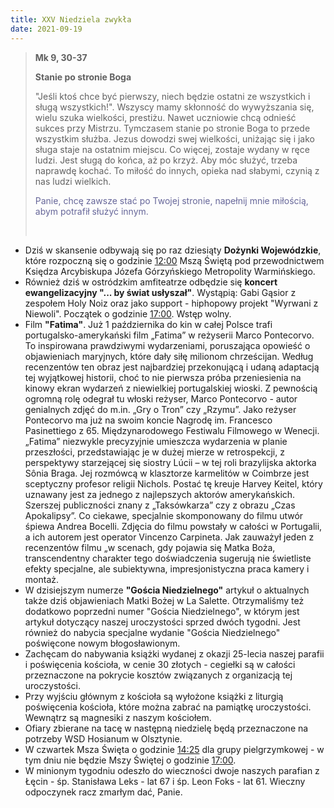 ```yaml
---
title: XXV Niedziela zwykła
date: 2021-09-19
---
```


> **Mk 9, 30-37**
>
> **Stanie po stronie Boga**
>
> "Jeśli ktoś chce być pierwszy, niech będzie ostatni ze wszystkich i sługą wszystkich!". Wszyscy mamy skłonność do wywyższania się, wielu szuka wielkości, prestiżu. Nawet uczniowie chcą odnieść sukces przy Mistrzu. Tymczasem stanie po stronie Boga to przede wszystkim służba. Jezus dowodzi swej wielkości, uniżając się i jako sługa staje na ostatnim miejscu. Co więcej, zostaje wydany w ręce ludzi. Jest sługą do końca, aż po krzyż. Aby móc służyć, trzeba naprawdę kochać. To miłość do innych, opieka nad słabymi, czynią z nas ludzi wielkich.
>
> <span style="color: #666699;"> Panie, chcę zawsze stać po Twojej stronie, napełnij mnie miłością, abym potrafił służyć innym. </span>
>
> &nbsp;

- Dziś w skansenie odbywają się po raz dziesiąty **Dożynki Wojewódzkie**, które rozpoczną się o godzinie <u>12:00</u> Mszą Świętą pod przewodnictwem Księdza Arcybiskupa Józefa Górzyńskiego Metropolity Warmińskiego.
- Również dziś w ostródzkim amfiteatrze odbędzie się **koncert ewangelizacyjny "... by świat usłyszał"**. Wystąpią: Gabi Gąsior z zespołem Holy Noiz oraz jako support - hiphopowy projekt "Wyrwani z Niewoli". Początek o godzinie <u>17:00</u>. Wstęp wolny.
- Film **"Fatima"**. Już 1 października do kin w całej Polsce trafi portugalsko-amerykański film „Fatima” w reżyserii Marco Pontecorvo. To inspirowana prawdziwymi wydarzeniami, poruszająca opowieść o objawieniach maryjnych, które dały siłę milionom chrześcijan. Według recenzentów ten obraz jest najbardziej przekonującą i udaną adaptacją tej wyjątkowej historii, choć to nie pierwsza próba przeniesienia na kinowy ekran wydarzeń z niewielkiej portugalskiej wioski. Z pewnością ogromną rolę odegrał tu włoski reżyser, Marco Pontecorvo - autor genialnych zdjęć do m.in. „Gry o Tron” czy „Rzymu”. Jako reżyser Pontecorvo ma już na swoim koncie Nagrodę im. Francesco Pasinettiego z 65. Międzynarodowego Festiwalu Filmowego w Wenecji. „Fatima” niezwykle precyzyjnie umieszcza wydarzenia w planie przeszłości, przedstawiając je w dużej mierze w retrospekcji, z perspektywy starzejącej się siostry Lúcii – w tej roli brazylijska aktorka Sônia Braga. Jej rozmówcą w klasztorze karmelitów w Coimbrze jest sceptyczny profesor religii Nichols. Postać tę kreuje Harvey Keitel, który uznawany jest za jednego z najlepszych aktorów amerykańskich. Szerszej publiczności znany z „Taksówkarza” czy z obrazu „Czas Apokalipsy”. Co ciekawe, specjalnie skomponowany do filmu utwór śpiewa Andrea Bocelli. Zdjęcia do filmu powstały w całości w Portugalii, a ich autorem jest operator Vincenzo Carpineta. Jak zauważył jeden z recenzentów filmu „w scenach, gdy pojawia się Matka Boża, transcendentny charakter tego doświadczenia sugerują nie świetliste efekty specjalne, ale subiektywna, impresjonistyczna praca kamery i montaż.
- W dzisiejszym numerze **"Gościa Niedzielnego"** artykuł o aktualnych także dziś objawieniach Matki Bożej w La Salette. Otrzymaliśmy też dodatkowo poprzedni numer "Gościa Niedzielnego", w którym jest artykuł dotyczący naszej uroczystości sprzed dwóch tygodni. Jest również do nabycia specjalne wydanie "Gościa Niedzielnego" poświęcone nowym błogosławionym.
- Zachęcam do nabywania książki wydanej z okazji 25-lecia naszej parafii i poświęcenia kościoła, w cenie 30 złotych - cegiełki są w całości przeznaczone na pokrycie kosztów związanych z organizacją tej uroczystości.
- Przy wyjściu głównym z kościoła są wyłożone książki z liturgią poświęcenia kościoła, które można zabrać na pamiątkę uroczystości. Wewnątrz są magnesiki z naszym kościołem.
- Ofiary zbierane na tacę w następną niedzielę będą przeznaczone na potrzeby WSD Hosianum w Olsztynie.
- W czwartek Msza Święta o godzinie <u>14:25</u> dla grupy pielgrzymkowej - w tym dniu nie będzie Mszy Świętej o godzinie <u>17:00</u>.
- W minionym tygodniu odeszło do wieczności dwoje naszych parafian z Łęcin - śp. Stanisława Leks - lat 67 i śp. Leon Foks - lat 61. Wieczny odpoczynek racz zmarłym dać, Panie.
